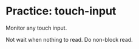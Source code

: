# Practice: touch-input

Monitor any touch input.

Not wait when nothing to read. Do non-block read.


